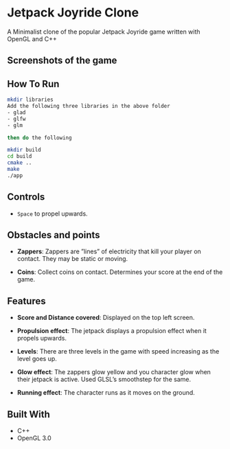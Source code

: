 # Jetpack Joyride Clone

A Minimalist clone of the popular Jetpack Joyride game written with OpenGL and C++

## Screenshots of the game

## How To Run
```bash
mkdir libraries 
Add the following three libraries in the above folder
- glad
- glfw
- glm

then do the following

mkdir build
cd build
cmake ..
make
./app
```


## Controls
- `Space` to propel upwards.

## Obstacles and points
- **Zappers**: Zappers are ”lines” of electricity that kill your player on contact. They may be static or moving.

- **Coins**: Collect coins on contact. Determines your score at the end of the game.

## Features
- **Score and Distance covered**: Displayed on the top left screen.

- **Propulsion effect**: The jetpack displays a propulsion effect when it propels upwards.

- **Levels**: There are three levels in the game with speed increasing as the level goes up.

- **Glow effect**:  The zappers glow yellow and you character glow when their jetpack
is active. Used GLSL’s smoothstep for the same.

- **Running effect**:  The character runs as it moves on the ground.

## Built With

* C++
* OpenGL 3.0

